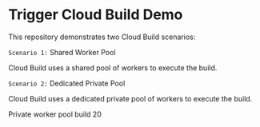 # Trigger Cloud Build Demo

This repository demonstrates two Cloud Build scenarios:

`Scenario 1:` Shared Worker Pool

Cloud Build uses a shared pool of workers to execute the build.

`Scenario 2:` Dedicated Private Pool

Cloud Build uses a dedicated private pool of workers to execute the build.

Private worker pool build 20